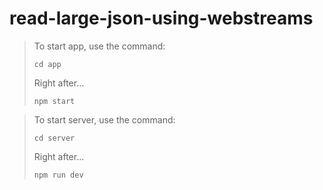 # read-large-json-using-webstreams

> To start app, use the command:
> 
> ```
> cd app
> ```
> 
> Right after...
> 
> ```
> npm start
> ```

> To start server, use the command:
> 
> ```
> cd server
> ```
> 
> Right after...
> 
> ```
> npm run dev
> ```